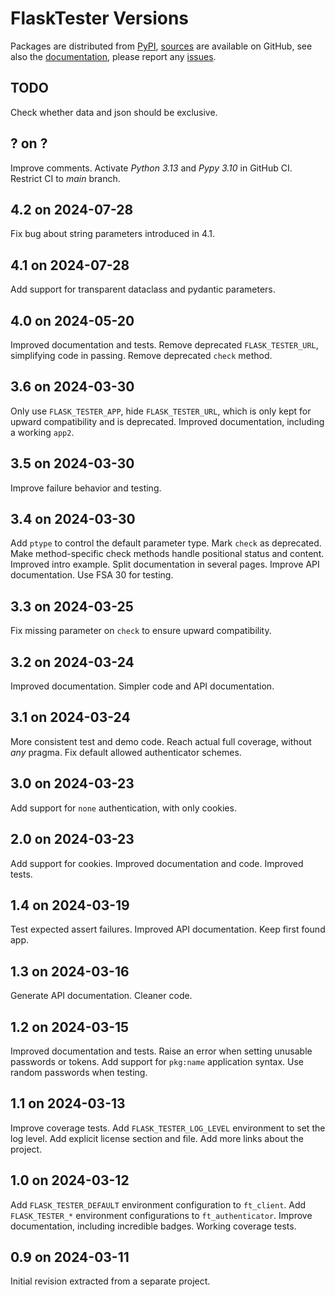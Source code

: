 # FlaskTester Versions

Packages are distributed from [PyPI](https://pypi.org/project/FlaskTester/),
[sources](https://github.com/zx80/flask-tester) are available on GitHub,
see also the [documentation](https://zx80.github.io/flask-tester/),
please report any [issues](https://github.com/zx80/flask-tester/issues).

## TODO

Check whether data and json should be exclusive.

## ? on ?

Improve comments.
Activate _Python 3.13_ and _Pypy 3.10_ in GitHub CI.
Restrict CI to _main_ branch.

## 4.2 on 2024-07-28

Fix bug about string parameters introduced in 4.1.

## 4.1 on 2024-07-28

Add support for transparent dataclass and pydantic parameters.

## 4.0 on 2024-05-20

Improved documentation and tests.
Remove deprecated `FLASK_TESTER_URL`, simplifying code in passing.
Remove deprecated `check` method.

## 3.6 on 2024-03-30

Only use `FLASK_TESTER_APP`, hide `FLASK_TESTER_URL`, which is only kept for
upward compatibility and is deprecated.
Improved documentation, including a working `app2`.

## 3.5 on 2024-03-30

Improve failure behavior and testing.

## 3.4 on 2024-03-30

Add `ptype` to control the default parameter type.
Mark `check` as deprecated.
Make method-specific check methods handle positional status and content.
Improved intro example.
Split documentation in several pages.
Improve API documentation.
Use FSA 30 for testing.

## 3.3 on 2024-03-25

Fix missing parameter on `check` to ensure upward compatibility.

## 3.2 on 2024-03-24

Improved documentation.
Simpler code and API documentation.

## 3.1 on 2024-03-24

More consistent test and demo code.
Reach actual full coverage, without _any_ pragma.
Fix default allowed authenticator schemes.

## 3.0 on 2024-03-23

Add support for `none` authentication, with only cookies.

## 2.0 on 2024-03-23

Add support for cookies.
Improved documentation and code.
Improved tests.

## 1.4 on 2024-03-19

Test expected assert failures.
Improved API documentation.
Keep first found app.

## 1.3 on 2024-03-16

Generate API documentation.
Cleaner code.

## 1.2 on 2024-03-15

Improved documentation and tests.
Raise an error when setting unusable passwords or tokens.
Add support for `pkg:name` application syntax.
Use random passwords when testing.

## 1.1 on 2024-03-13

Improve coverage tests.
Add `FLASK_TESTER_LOG_LEVEL` environment to set the log level.
Add explicit license section and file.
Add more links about the project.

## 1.0 on 2024-03-12

Add `FLASK_TESTER_DEFAULT` environment configuration to `ft_client`.
Add `FLASK_TESTER_*` environment configurations to `ft_authenticator`.
Improve documentation, including incredible badges.
Working coverage tests.

## 0.9 on 2024-03-11

Initial revision extracted from a separate project.
